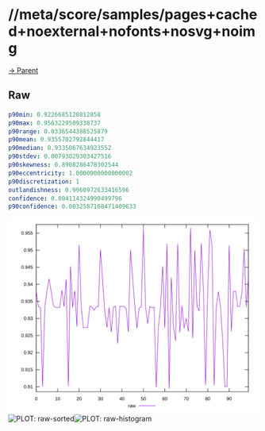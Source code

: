 
# //meta/score/samples/pages+cached+noexternal+nofonts+nosvg+noimg

[→ Parent](../..)


## Raw


```yaml
p90min: 0.9226685120812858
p90max: 0.9563229509338737
p90range: 0.0336544388525879
p90mean: 0.9355702792844417
p90median: 0.9335067634923552
p90stdev: 0.00793029303427516
p90skewness: 0.8908286478302544
p90eccentricity: 1.0000000000000002
p90discretization: 1
outlandishness: 0.9960972633416596
confidence: 0.004114324990499796
p90confidence: 0.0032587168471409633

```

![PLOT: raw-values](./raw/values.svg)![PLOT: raw-sorted](./raw/sorted.svg)![PLOT: raw-histogram](./raw/histogram.svg)